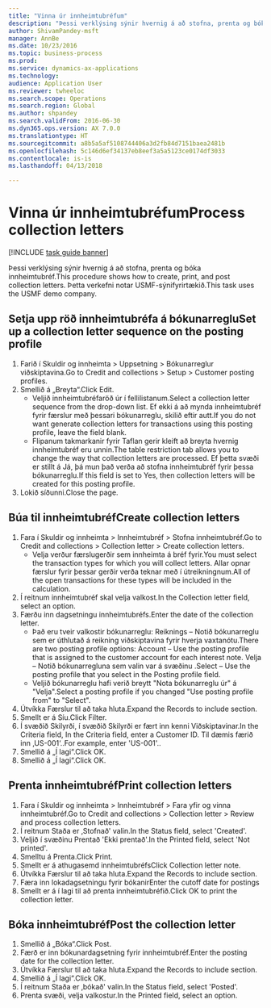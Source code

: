 ```yaml
--- 
title: "Vinna úr innheimtubréfum"
description: "Þessi verklýsing sýnir hvernig á að stofna, prenta og bóka innheimtubréf."
author: ShivamPandey-msft
manager: AnnBe
ms.date: 10/23/2016
ms.topic: business-process
ms.prod: 
ms.service: dynamics-ax-applications
ms.technology: 
audience: Application User
ms.reviewer: twheeloc
ms.search.scope: Operations
ms.search.region: Global
ms.author: shpandey
ms.search.validFrom: 2016-06-30
ms.dyn365.ops.version: AX 7.0.0
ms.translationtype: HT
ms.sourcegitcommit: a8b5a5af5108744406a3d2fb84d7151baea2481b
ms.openlocfilehash: 5c146d6ef34137eb8eef3a5a5123ce0174df3033
ms.contentlocale: is-is
ms.lasthandoff: 04/13/2018

---
```

# <a name="process-collection-letters"></a><span data-ttu-id="c6e28-103">Vinna úr innheimtubréfum</span><span class="sxs-lookup"><span data-stu-id="c6e28-103">Process collection letters</span></span>

[!INCLUDE [task guide banner](../../includes/task-guide-banner.md)]

<span data-ttu-id="c6e28-104">Þessi verklýsing sýnir hvernig á að stofna, prenta og bóka innheimtubréf.</span><span class="sxs-lookup"><span data-stu-id="c6e28-104">This procedure shows how to create, print, and post collection letters.</span></span> <span data-ttu-id="c6e28-105">Þetta verkefni notar USMF-sýnifyrirtækið.</span><span class="sxs-lookup"><span data-stu-id="c6e28-105">This task uses the USMF demo company.</span></span>


## <a name="set-up-a-collection-letter-sequence-on-the-posting-profile"></a><span data-ttu-id="c6e28-106">Setja upp röð innheimtubréfa á bókunarreglu</span><span class="sxs-lookup"><span data-stu-id="c6e28-106">Set up a collection letter sequence on the posting profile</span></span>
1. <span data-ttu-id="c6e28-107">Farið í Skuldir og innheimta > Uppsetning > Bókunarreglur viðskiptavina.</span><span class="sxs-lookup"><span data-stu-id="c6e28-107">Go to Credit and collections > Setup > Customer posting profiles.</span></span>
2. <span data-ttu-id="c6e28-108">Smellið á „Breyta“.</span><span class="sxs-lookup"><span data-stu-id="c6e28-108">Click Edit.</span></span>
    * <span data-ttu-id="c6e28-109">Veljið innheimtubréfaröð úr í fellilistanum.</span><span class="sxs-lookup"><span data-stu-id="c6e28-109">Select a collection letter sequence from the drop-down list.</span></span> <span data-ttu-id="c6e28-110">Ef ekki á að mynda innheimtubréf fyrir færslur með þessari bókunarreglu, skilið eftir autt.</span><span class="sxs-lookup"><span data-stu-id="c6e28-110">If you do not want generate collection letters for transactions using this posting profile, leave the field blank.</span></span>  
    * <span data-ttu-id="c6e28-111">Flipanum takmarkanir fyrir Taflan gerir kleift að breyta hvernig innheimtubréf eru unnin.</span><span class="sxs-lookup"><span data-stu-id="c6e28-111">The table restriction tab allows you to change the way that collection letters are processed.</span></span> <span data-ttu-id="c6e28-112">Ef þetta svæði er stillt á Já, þá mun það verða að stofna innheimtubréf fyrir þessa bókunarreglu.</span><span class="sxs-lookup"><span data-stu-id="c6e28-112">If this field is set to Yes, then collection letters will be created for this posting profile.</span></span>  
3. <span data-ttu-id="c6e28-113">Lokið síðunni.</span><span class="sxs-lookup"><span data-stu-id="c6e28-113">Close the page.</span></span>

## <a name="create-collection-letters"></a><span data-ttu-id="c6e28-114">Búa til innheimtubréf</span><span class="sxs-lookup"><span data-stu-id="c6e28-114">Create collection letters</span></span>
1. <span data-ttu-id="c6e28-115">Fara í Skuldir og innheimta > Innheimtubréf > Stofna innheimtubréf.</span><span class="sxs-lookup"><span data-stu-id="c6e28-115">Go to Credit and collections > Collection letter > Create collection letters.</span></span>
    * <span data-ttu-id="c6e28-116">Velja verður færslugerðir sem innheimta á bréf fyrir.</span><span class="sxs-lookup"><span data-stu-id="c6e28-116">You must select the transaction types for which you will collect letters.</span></span> <span data-ttu-id="c6e28-117">Allar opnar færslur fyrir þessar gerðir verða teknar með í útreikningnum.</span><span class="sxs-lookup"><span data-stu-id="c6e28-117">All of the open transactions for these types will be included in the calculation.</span></span>  
2. <span data-ttu-id="c6e28-118">Í reitnum innheimtubréf skal velja valkost.</span><span class="sxs-lookup"><span data-stu-id="c6e28-118">In the Collection letter field, select an option.</span></span>
3. <span data-ttu-id="c6e28-119">Færðu inn dagsetningu innheimtubréfs.</span><span class="sxs-lookup"><span data-stu-id="c6e28-119">Enter the date of the collection letter.</span></span>
    * <span data-ttu-id="c6e28-120">Það eru tveir valkostir bókunarreglu: Reiknings – Notið bókunarreglu sem er úthlutað á reikning viðskiptavina fyrir hverja vaxtanótu.</span><span class="sxs-lookup"><span data-stu-id="c6e28-120">There are two posting profile options:   Account – Use the posting profile that is assigned to the customer account for each interest note.</span></span>   <span data-ttu-id="c6e28-121">Velja – Notið bókunarregluna sem valin var á svæðinu .</span><span class="sxs-lookup"><span data-stu-id="c6e28-121">Select – Use the posting profile that you select in the Posting profile field.</span></span>  
    * <span data-ttu-id="c6e28-122">Veljið bókunarreglu hafi verið breytt "Nota bókunarreglu úr" á "Velja".</span><span class="sxs-lookup"><span data-stu-id="c6e28-122">Select a posting profile if you changed "Use posting profile from" to "Select".</span></span>  
4. <span data-ttu-id="c6e28-123">Útvíkka Færslur til að taka hluta.</span><span class="sxs-lookup"><span data-stu-id="c6e28-123">Expand the Records to include section.</span></span>
5. <span data-ttu-id="c6e28-124">Smellt er á Síu.</span><span class="sxs-lookup"><span data-stu-id="c6e28-124">Click Filter.</span></span>
6. <span data-ttu-id="c6e28-125">Í svæðið Skilyrði, í svæðið Skilyrði er fært inn kenni Viðskiptavinar.</span><span class="sxs-lookup"><span data-stu-id="c6e28-125">In the Criteria field, In the Criteria field, enter a Customer ID.</span></span> <span data-ttu-id="c6e28-126">Til dæmis færið inn ‚US-001‘..</span><span class="sxs-lookup"><span data-stu-id="c6e28-126">For example, enter 'US-001'..</span></span>
7. <span data-ttu-id="c6e28-127">Smellið á „Í lagi“.</span><span class="sxs-lookup"><span data-stu-id="c6e28-127">Click OK.</span></span>
8. <span data-ttu-id="c6e28-128">Smellið á „Í lagi“.</span><span class="sxs-lookup"><span data-stu-id="c6e28-128">Click OK.</span></span>

## <a name="print-collection-letters"></a><span data-ttu-id="c6e28-129">Prenta innheimtubréf</span><span class="sxs-lookup"><span data-stu-id="c6e28-129">Print collection letters</span></span>
1. <span data-ttu-id="c6e28-130">Fara í Skuldir og innheimta > Innheimtubréf > Fara yfir og vinna innheimtubréf.</span><span class="sxs-lookup"><span data-stu-id="c6e28-130">Go to Credit and collections > Collection letter > Review and process collection letters.</span></span>
2. <span data-ttu-id="c6e28-131">Í reitnum Staða er ‚Stofnað' valin.</span><span class="sxs-lookup"><span data-stu-id="c6e28-131">In the Status field, select 'Created'.</span></span>
3. <span data-ttu-id="c6e28-132">Veljið í svæðinu Prentað 'Ekki prentað'.</span><span class="sxs-lookup"><span data-stu-id="c6e28-132">In the Printed field, select 'Not printed'.</span></span>
4. <span data-ttu-id="c6e28-133">Smelltu á Prenta.</span><span class="sxs-lookup"><span data-stu-id="c6e28-133">Click Print.</span></span>
5. <span data-ttu-id="c6e28-134">Smellt er á athugasemd innheimtubréfs</span><span class="sxs-lookup"><span data-stu-id="c6e28-134">Click Collection letter note.</span></span>
6. <span data-ttu-id="c6e28-135">Útvíkka Færslur til að taka hluta.</span><span class="sxs-lookup"><span data-stu-id="c6e28-135">Expand the Records to include section.</span></span>
7. <span data-ttu-id="c6e28-136">Færa inn lokadagsetningu fyrir bókanir</span><span class="sxs-lookup"><span data-stu-id="c6e28-136">Enter the cutoff date for postings</span></span>
8. <span data-ttu-id="c6e28-137">Smellt er á í lagi til að prenta innheimtubréfið.</span><span class="sxs-lookup"><span data-stu-id="c6e28-137">Click OK to print the collection letter.</span></span>

## <a name="post-the-collection-letter"></a><span data-ttu-id="c6e28-138">Bóka innheimtubréf</span><span class="sxs-lookup"><span data-stu-id="c6e28-138">Post the collection letter</span></span>
1. <span data-ttu-id="c6e28-139">Smellið á „Bóka“.</span><span class="sxs-lookup"><span data-stu-id="c6e28-139">Click Post.</span></span>
2. <span data-ttu-id="c6e28-140">Færð er inn bókunardagsetning fyrir innheimtubréf.</span><span class="sxs-lookup"><span data-stu-id="c6e28-140">Enter the posting date for the collection letter.</span></span>
3. <span data-ttu-id="c6e28-141">Útvíkka Færslur til að taka hluta.</span><span class="sxs-lookup"><span data-stu-id="c6e28-141">Expand the Records to include section.</span></span>
4. <span data-ttu-id="c6e28-142">Smellið á „Í lagi“.</span><span class="sxs-lookup"><span data-stu-id="c6e28-142">Click OK.</span></span>
5. <span data-ttu-id="c6e28-143">Í reitnum Staða er ‚bókað' valin.</span><span class="sxs-lookup"><span data-stu-id="c6e28-143">In the Status field, select 'Posted'.</span></span>
6. <span data-ttu-id="c6e28-144">Prenta svæði, velja valkostur.</span><span class="sxs-lookup"><span data-stu-id="c6e28-144">In the Printed field, select an option.</span></span>


